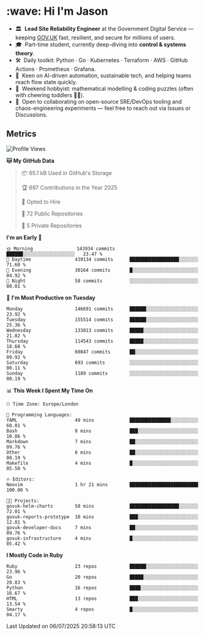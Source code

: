 <h1 align="left" id="jason-title">:wave: Hi I'm Jason</h1>

- 🏛️ &nbsp;**Lead Site Reliability Engineer** at the Government Digital Service — keeping [GOV.UK](https://www.gov.uk/) fast, resilient, and secure for millions of users.  
- 🎓 &nbsp;Part-time student, currently deep-diving into **control & systems theory**.  
- 🛠️ &nbsp;Daily toolkit: Python · Go · Kubernetes · Terraform · AWS · GitHub Actions · Prometheus · Grafana.  
- 🌱 &nbsp;Keen on AI-driven automation, sustainable tech, and helping teams reach flow state quickly.  
- 🧩 &nbsp;Weekend hobbyist: mathematical modelling & coding puzzles (often with cheering toddlers 👶👶). 
- 🤝 &nbsp;Open to collaborating on open-source SRE/DevOps tooling and chaos-engineering experiments — feel free to reach out via Issues or Discussions.


<h2>Metrics</h2>

<!--START_SECTION:waka-->
![Profile Views](http://img.shields.io/badge/Profile%20Views-0-blue)

**🐱 My GitHub Data** 

> 📦 65.1 kB Used in GitHub's Storage 
 > 
> 🏆 697 Contributions in the Year 2025
 > 
> 💼 Opted to Hire
 > 
> 📜 72 Public Repositories 
 > 
> 🔑 5 Private Repositories 
 > 
**I'm an Early 🐤** 

```text
🌞 Morning                143934 commits      ██████░░░░░░░░░░░░░░░░░░░   23.47 % 
🌆 Daytime                439134 commits      ██████████████████░░░░░░░   71.60 % 
🌃 Evening                30164 commits       █░░░░░░░░░░░░░░░░░░░░░░░░   04.92 % 
🌙 Night                  58 commits          ░░░░░░░░░░░░░░░░░░░░░░░░░   00.01 % 
```
📅 **I'm Most Productive on Tuesday** 

```text
Monday                   146691 commits      ██████░░░░░░░░░░░░░░░░░░░   23.92 % 
Tuesday                  155514 commits      ██████░░░░░░░░░░░░░░░░░░░   25.36 % 
Wednesday                133813 commits      █████░░░░░░░░░░░░░░░░░░░░   21.82 % 
Thursday                 114543 commits      █████░░░░░░░░░░░░░░░░░░░░   18.68 % 
Friday                   60847 commits       ██░░░░░░░░░░░░░░░░░░░░░░░   09.92 % 
Saturday                 693 commits         ░░░░░░░░░░░░░░░░░░░░░░░░░   00.11 % 
Sunday                   1189 commits        ░░░░░░░░░░░░░░░░░░░░░░░░░   00.19 % 
```


📊 **This Week I Spent My Time On** 

```text
🕑︎ Time Zone: Europe/London

💬 Programming Languages: 
YAML                     49 mins             ███████████████░░░░░░░░░░   60.01 % 
Bash                     8 mins              ███░░░░░░░░░░░░░░░░░░░░░░   10.86 % 
Markdown                 7 mins              ██░░░░░░░░░░░░░░░░░░░░░░░   09.76 % 
Other                    6 mins              ██░░░░░░░░░░░░░░░░░░░░░░░   08.19 % 
Makefile                 4 mins              █░░░░░░░░░░░░░░░░░░░░░░░░   05.50 % 

🔥 Editors: 
Neovim                   1 hr 21 mins        █████████████████████████   100.00 % 

🐱‍💻 Projects: 
govuk-helm-charts        58 mins             ██████████████████░░░░░░░   72.01 % 
govuk-reports-prototype  10 mins             ███░░░░░░░░░░░░░░░░░░░░░░   12.81 % 
govuk-developer-docs     7 mins              ██░░░░░░░░░░░░░░░░░░░░░░░   09.76 % 
govuk-infrastructure     4 mins              █░░░░░░░░░░░░░░░░░░░░░░░░   05.42 % 
```

**I Mostly Code in Ruby** 

```text
Ruby                     23 repos            ██████░░░░░░░░░░░░░░░░░░░   23.96 % 
Go                       20 repos            █████░░░░░░░░░░░░░░░░░░░░   20.83 % 
Python                   16 repos            ████░░░░░░░░░░░░░░░░░░░░░   16.67 % 
HTML                     13 repos            ███░░░░░░░░░░░░░░░░░░░░░░   13.54 % 
Smarty                   4 repos             █░░░░░░░░░░░░░░░░░░░░░░░░   04.17 % 
```




 Last Updated on 06/07/2025 20:58:13 UTC
<!--END_SECTION:waka-->

<!-- links -->

[issues page]: https://github.com/jasonBirchall/jasonBirchall/issues "jasonBirchall/issues"
